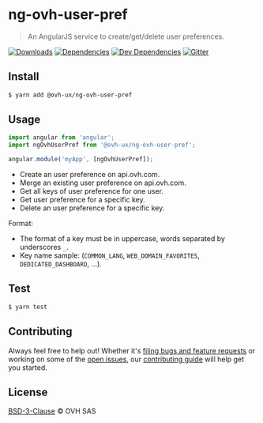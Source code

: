 # ng-ovh-user-pref

> An AngularJS service to create/get/delete user preferences.

[![Downloads](https://badgen.net/npm/dt/@ovh-ux/ng-ovh-user-pref)](https://npmjs.com/package/@ovh-ux/ng-ovh-user-pref) [![Dependencies](https://badgen.net/david/dep/ovh-ux/ng-ovh-user-pref)](https://npmjs.com/package/@ovh-ux/ng-ovh-user-pref?activeTab=dependencies) [![Dev Dependencies](https://badgen.net/david/dev/ovh-ux/ng-ovh-user-pref)](https://npmjs.com/package/@ovh-ux/ng-ovh-user-pref?activeTab=dependencies) [![Gitter](https://badgen.net/badge/gitter/ovh-ux/blue?icon=gitter)](https://gitter.im/ovh/ux)

## Install

```sh
$ yarn add @ovh-ux/ng-ovh-user-pref
```

## Usage

```js
import angular from 'angular';
import ngOvhUserPref from '@ovh-ux/ng-ovh-user-pref';

angular.module('myApp', [ngOvhUserPref]);
```

- Create an user preference on api.ovh.com.
- Merge an existing user preference on api.ovh.com.
- Get all keys of user preference for one user.
- Get user preference for a specific key.
- Delete an user preference for a specific key.

Format:
- The format of a key must be in uppercase, words separated by underscores `_`.
- Key name sample: (`COMMON_LANG`, `WEB_DOMAIN_FAVORITES`, `DEDICATED_DASHBOARD`, ...).

## Test

```sh
$ yarn test
```

## Contributing

Always feel free to help out! Whether it's [filing bugs and feature requests](https://github.com/ovh-ux/ng-ovh-user-pref/issues/new) or working on some of the [open issues](https://github.com/ovh-ux/ng-ovh-user-pref/issues), our [contributing guide](CONTRIBUTING.md) will help get you started.

## License

[BSD-3-Clause](LICENSE) © OVH SAS
